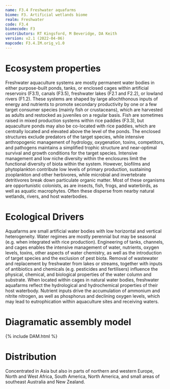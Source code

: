 ```yaml
---
name: F3.4 Freshwater aquafarms
biome: F3. Artificial wetlands biome
realm: Freshwater
code: F3.4
biomecode: F3
contributors: RT Kingsford, M Beveridge, DA Keith
version: v2.1 (2022-04-06)
mapcode: F3.4.IM.orig_v1.0
---
```

# Ecosystem properties

Freshwater aquaculture systems are mostly permanent water bodies in either purpose-built ponds, tanks, or enclosed cages within artificial reservoirs (F3.1), canals (F3.5), freshwater lakes (F2.1 and F2.2), or lowland rivers (F1.2). These systems are shaped by large allochthonous inputs of energy and nutrients to promote secondary productivity by one or a few target consumer species (mainly fish or crustaceans), which are harvested as adults and restocked as juveniles on a regular basis. Fish are sometimes raised in mixed production systems within rice paddies (F3.3), but aquaculture ponds may also be co-located with rice paddies, which are centrally located and elevated above the level of the ponds. The enclosed structures exclude predators of the target species, while intensive anthropogenic management of hydrology, oxygenation, toxins, competitors, and pathogens maintains a simplified trophic structure and near-optimal survival and growth conditions for the target species. Intensive management and low niche diversity within the enclosures limit the functional diversity of biota within the system. However, biofilms and phytoplankton contribute low levels of primary production, sustaining zooplankton and other herbivores, while microbial and invertebrate detritivores break down particulate organic matter. Most of these organisms are opportunistic colonists, as are insects, fish, frogs, and waterbirds, as well as aquatic macrophytes. Often these disperse from nearby natural wetlands, rivers, and host waterbodies.

# Ecological Drivers

Aquafarms are small artificial water bodies with low horizontal and vertical heterogeneity. Water regimes are mostly perennial but may be seasonal (e.g. when integrated with rice production). Engineering of tanks, channels, and cages enables the intensive management of water, nutrients, oxygen levels, toxins, other aspects of water chemistry, as well as the introduction of target species and the exclusion of pest biota. Removal of wastewater and replacement by freshwater from lakes or streams, together with inputs of antibiotics and chemicals (e.g. pesticides and fertilisers) influence the physical, chemical, and biological properties of the water column and substrate. When located within cages in natural water bodies, freshwater aquafarms reflect the hydrological and hydrochemical properties of their host waterbody. Nutrient inputs drive the accumulation of ammonium and nitrite nitrogen, as well as phosphorus and declining oxygen levels, which may lead to eutrophication within aquaculture sites and receiving waters.

# Diagramatic assembly model

{% include DAM.html %}

# Distribution

Concentrated in Asia but also in parts of northern and western Europe, North and West Africa, South America, North America, and small areas of southeast Australia and New Zealand.

